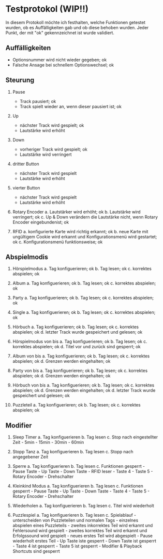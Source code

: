 # Testprotokol (WIP!!)


In diesem Protokoll möchte ich festhalten, welche Funktionen getestet wurden, ob es Auffälligkeiten gab und ob diese behoben wurden.
Jeder Punkt, der mit "ok" gekennzeichnet ist wurde validiert.


## Auffälligkeiten


- Optionsnummer wird nicht wieder gegeben; ok
- Falsche Ansage bei schnellem Optionswechsel; ok


## Steurung


1. Pause
	- Track pausiert; ok
	- Track spielt wieder an, wenn dieser pausiert ist; ok 

2. Up
	- nächster Track wird gespielt; ok
	- Lautstärke wird erhöht
	
3. Down
	- vorheriger Track wird gespielt; ok
	- Lautstärke wird verringert

4. dritter Button
	- nächster Track wird gespielt
	- Lautstärke wird erhöht

4. vierter Button
	- nächster Track wird gespielt
	- Lautstärke wird erhöht

5. Rotary Encoder
	a. Lautstärker wird erhöht; ok
	b. Lautstärke wird verringert; ok
	c. Up & Down verändern die Lautstärke nicht, wenn Rotary Encoder eingebundenist; ok

6. RFID
	a. konfigurierte Karte wird richtig erkannt; ok
	b. neue Karte mit ungültigem Cookie wird erkannt und Konfigurationsmenü wird gestartet; ok
	c. Konfigurationsmenü funktionsweise; ok

## Abspielmodis


1. Hörspielmodus
	a. Tag konfiguerieren; ok
	b. Tag lesen; ok
	c. korrektes abspielen; ok

2. Album
	a. Tag konfiguerieren; ok
	b. Tag lesen; ok
	c. korrektes abspielen; ok

3. Party
	a. Tag konfiguerieren; ok
	b. Tag lesen; ok
	c. korrektes abspielen; ok

4. Single
	a. Tag konfiguerieren; ok
	b. Tag lesen; ok
	c. korrektes abspielen; ok

5. Hörbuch
	a. Tag konfiguerieren; ok
	b. Tag lesen; ok
	c. korrektes abspielen; ok
	d. letzter Track wurde gespeichert und gelesen; ok

6. Hörspielmodus von bis
	a. Tag konfiguerieren; ok
	b. Tag lesen; ok
	c. korrektes abspielen; ok
	d. Titel vor und zurück sind gesperrt; ok 

7. Album von bis
	a. Tag konfiguerieren; ok
	b. Tag lesen; ok
	c. korrektes abspielen; ok
	d. Grenzen werden eingehalten; ok

8. Party von bis
	a. Tag konfiguerieren; ok
	b. Tag lesen; ok
	c. korrektes abspielen; ok
	d. Grenzen werden eingehalten; ok

9. Hörbuch von bis
	a. Tag konfiguerieren; ok
	b. Tag lesen; ok
	c. korrektes abspielen; ok
	d. Grenzen werden eingehalten; ok
	d. letzter Track wurde gespeichert und gelesen; ok

10. Puzzleteil
	a. Tag konfiguerieren; ok
	b. Tag lesen; ok
	c. korrektes abspielen; ok


## Modifier


1. Sleep Timer
	a. Tag konfiguerieren
	b. Tag lesen
	c. Stop nach eingestellter Zeit
		- 5min
		- 15min	
		- 30min
		- 60min

2. Stopp Tanz
	a. Tag konfiguerieren
	b. Tag lesen
	c. Stopp nach angegebener Zeit

3. Sperre
	a. Tag konfiguerieren
	b. Tag lesen
	c. Funktionen gesperrt
		- Pause Taste
		- Up Taste
		- Down Taste
		- RFID leser
		- Taste 4
		- Taste 5
		- Rotary Encoder
		- Drehschalter

4. Kleinkind Modus
	a. Tag konfiguerieren
	b. Tag lesen
	c. Funktionen gesperrt
		- Pause Taste
		- Up Taste
		- Down Taste
		- Taste 4
		- Taste 5
		- Rotary Encoder
		- Drehschalter

5. Wiederholen
	a. Tag konfiguerieren
	b. Tag lesen
	c. Titel wird wiederholt

6. Puzzlespiel
	a. Tag konfiguerieren
	b. Tag lesen
	c. Spielablauf
		- unterscheiden von Puzzleteilen und normalen Tags
		- einzelnes abspielen eines Puzzleteils
		- zweites inkorrektes Teil wird erkannt und Fehlersound wird gespielt
		- zweites korrektes Teil wird erkannt und Erfolgssound wird gespielt
		- neues erstes Teil wird abgespielt
		- Pause wiederholt erstes Teil
		- Up Taste iste gesperrt
		- Down Taste ist gesperrt
		- Taste 4 ist gesperrt
		- Taste 5 ist gesperrt
		- Modifier & Playback Shortcuts sind gesperrt


